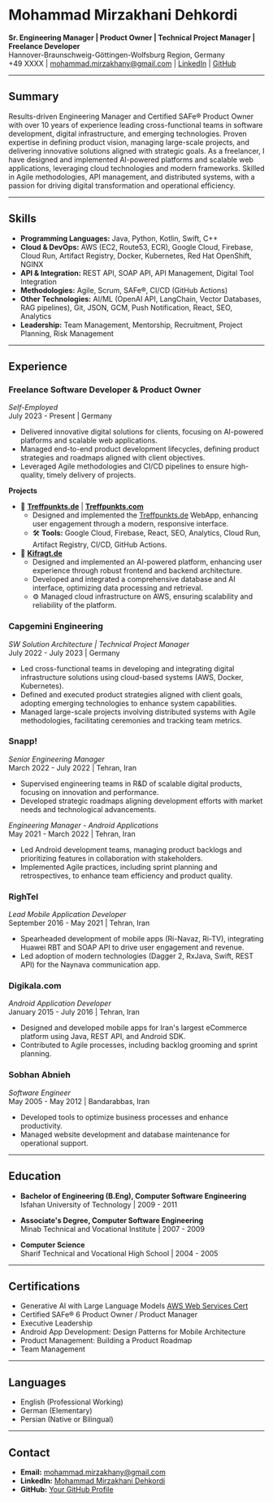 # Mohammad Mirzakhani Dehkordi  
**Sr. Engineering Manager | Product Owner | Technical Project Manager | Freelance Developer**  
Hannover-Braunschweig-Göttingen-Wolfsburg Region, Germany  
+49 XXXX | [mohammad.mirzakhany@gmail.com](mailto:mohammad.mirzakhany@gmail.com) | [LinkedIn](https://www.linkedin.com/in/mohammad-mirzakhani-dehkordi) | [GitHub](https://github.com/your-github-username)  

---

## Summary  
Results-driven Engineering Manager and Certified SAFe® Product Owner with over 10 years of experience leading cross-functional teams in software development, digital infrastructure, and emerging technologies. Proven expertise in defining product vision, managing large-scale projects, and delivering innovative solutions aligned with strategic goals. As a freelancer, I have designed and implemented AI-powered platforms and scalable web applications, leveraging cloud technologies and modern frameworks. Skilled in Agile methodologies, API management, and distributed systems, with a passion for driving digital transformation and operational efficiency.

---

## Skills  
- **Programming Languages:** Java, Python, Kotlin, Swift, C++  
- **Cloud & DevOps:** AWS (EC2, Route53, ECR), Google Cloud, Firebase, Cloud Run, Artifact Registry, Docker, Kubernetes, Red Hat OpenShift, NGINX  
- **API & Integration:** REST API, SOAP API, API Management, Digital Tool Integration  
- **Methodologies:** Agile, Scrum, SAFe®, CI/CD (GitHub Actions)  
- **Other Technologies:** AI/ML (OpenAI API, LangChain, Vector Databases, RAG pipelines), Git, JSON, GCM, Push Notification, React, SEO, Analytics  
- **Leadership:** Team Management, Mentorship, Recruitment, Project Planning, Risk Management  

---

## Experience  

### **Freelance Software Developer & Product Owner**  
*Self-Employed*  
July 2023 - Present | Germany  
- Delivered innovative digital solutions for clients, focusing on AI-powered platforms and scalable web applications.  
- Managed end-to-end product development lifecycles, defining product strategies and roadmaps aligned with client objectives.  
- Leveraged Agile methodologies and CI/CD pipelines to ensure high-quality, timely delivery of projects.  

**Projects**  
- 🚀 **[Treffpunkts.de](http://treffpunkts.de)** | **[Treffpunkts.com](http://treffpunkts.com)**  
  - Designed and implemented the [Treffpunkts.de](https://treffpunkts.de) WebApp, enhancing user engagement through a modern, responsive interface.  
  - 🛠️ **Tools:** Google Cloud, Firebase, React, SEO, Analytics, Cloud Run, Artifact Registry, CI/CD, GitHub Actions.  
- 🚀 **[Kifragt.de](https://kifragt.de)**  
  - Designed and implemented an AI-powered platform, enhancing user experience through robust frontend and backend architecture.  
  - Developed and integrated a comprehensive database and AI interface, optimizing data processing and retrieval.  
  - ⚙️ Managed cloud infrastructure on AWS, ensuring scalability and reliability of the platform.

### **Capgemini Engineering**  
*SW Solution Architecture | Technical Project Manager*  
July 2022 - July 2023 | Germany  
- Led cross-functional teams in developing and integrating digital infrastructure solutions using cloud-based systems (AWS, Docker, Kubernetes).  
- Defined and executed product strategies aligned with client goals, adopting emerging technologies to enhance system capabilities.  
- Managed large-scale projects involving distributed systems with Agile methodologies, facilitating ceremonies and tracking team metrics.  

### **Snapp!**  
*Senior Engineering Manager*  
March 2022 - July 2022 | Tehran, Iran  
- Supervised engineering teams in R&D of scalable digital products, focusing on innovation and performance.  
- Developed strategic roadmaps aligning development efforts with market needs and technological advancements.  

*Engineering Manager - Android Applications*  
May 2021 - March 2022 | Tehran, Iran  
- Led Android development teams, managing product backlogs and prioritizing features in collaboration with stakeholders.  
- Implemented Agile practices, including sprint planning and retrospectives, to enhance team efficiency and product quality.  

### **RighTel**  
*Lead Mobile Application Developer*  
September 2016 - May 2021 | Tehran, Iran  
- Spearheaded development of mobile apps (Ri-Navaz, Ri-TV), integrating Huawei RBT and SOAP API to drive user engagement and revenue.  
- Led adoption of modern technologies (Dagger 2, RxJava, Swift, REST API) for the Naynava communication app.  

### **Digikala.com**  
*Android Application Developer*  
January 2015 - July 2016 | Tehran, Iran  
- Designed and developed mobile apps for Iran's largest eCommerce platform using Java, REST API, and Android SDK.  
- Contributed to Agile processes, including backlog grooming and sprint planning.  

### **Sobhan Abnieh**  
*Software Engineer*  
May 2005 - May 2012 | Bandarabbas, Iran  
- Developed tools to optimize business processes and enhance productivity.  
- Managed website development and database maintenance for operational support.  

---

## Education  
- **Bachelor of Engineering (B.Eng), Computer Software Engineering**  
  Isfahan University of Technology | 2009 - 2011  

- **Associate's Degree, Computer Software Engineering**  
  Minab Technical and Vocational Institute | 2007 - 2009  

- **Computer Science**  
  Sharif Technical and Vocational High School | 2004 - 2005  

---

## Certifications  
- Generative AI with Large Language Models [AWS Web Services Cert](https://www.coursera.org/account/accomplishments/verify/7EBW35M7IRYJ)
- Certified SAFe® 6 Product Owner / Product Manager  
- Executive Leadership  
- Android App Development: Design Patterns for Mobile Architecture  
- Product Management: Building a Product Roadmap  
- Team Management  

---

## Languages  
- English (Professional Working)  
- German (Elementary)  
- Persian (Native or Bilingual)  

---

## Contact  
- **Email:** [mohammad.mirzakhany@gmail.com](mailto:mohammad.mirzakhany@gmail.com)  
- **LinkedIn:** [Mohammad Mirzakhani Dehkordi](https://www.linkedin.com/in/mohammad-mirzakhani-dehkordi)  
- **GitHub:** [Your GitHub Profile](https://github.com/your-github-username)
